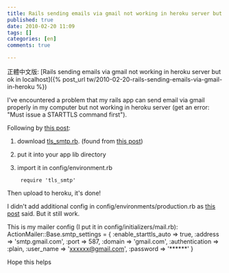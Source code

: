 ```yaml
---
title: Rails sending emails via gmail not working in heroku server but ok in localhost
published: true
date: 2010-02-20 11:09
tags: []
categories: [en]
comments: true

---
```


正體中文版: [Rails sending emails via gmail not working in heroku server but ok in localhost]({% post_url tw/2010-02-20-rails-sending-emails-via-gmail-in-heroku %})


I've encountered a problem that my rails app can send email via gmail properly in my computer but not working in heroku server (get an error: "Must issue a STARTTLS command first").

Following by [this post][1]:

1. download [tls_smtp.rb][2]. (found from [this post][3])
2. put it into your app lib directory
3. import it in config/environment.rb

		require 'tls_smtp'

Then upload to heroku, it's done!

I didn't add additional config in config/environments/production.rb as [this post][1] said. But it still work.

This is my mailer config (I put it in config/initializers/mail.rb):
		ActionMailer::Base.smtp_settings = {
		 :enable_starttls_auto => true,
		 :address => 'smtp.gmail.com',
		 :port => 587,
		 :domain => 'gmail.com',
		 :authentication => :plain,
		 :user_name => 'xxxxxx@gmail.com',
		 :password => '******'
		}

Hope this helps


[1]: http://groups.google.com/group/communityengine/browse_thread/thread/ff7ae0daeae8cbaf
[2]: http://sites.google.com/site/knkalbum/tls_smtp.rb?attredirects=0
[3]: http://www.errorhelp.com/search/details/78026/redmine-rails-must-issue-a-starttls-command-first

